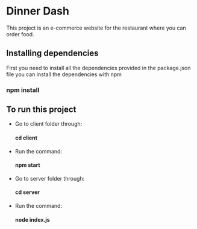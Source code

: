 # Dinner Dash

This project is an e-commerce website for the restaurant where you can order food.

## Installing dependencies

First you need to install all the dependencies provided in the package.json file
you can install the dependencies with npm

### npm install <name>

## To run this project
* Go to client folder through:  
    #### cd client
* Run the command:
    #### npm start

* Go to server folder through:  
    #### cd server
* Run the command:
    #### node index.js

